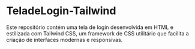 # TeladeLogin-Tailwind
Este repositório contém uma tela de login desenvolvida em HTML e estilizada com Tailwind CSS, um framework de CSS utilitário que facilita a criação de interfaces modernas e responsivas.
